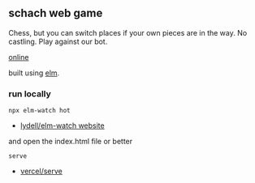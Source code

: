 ## schach web game

Chess, but you can switch places if your own pieces are in the way.
No castling.
Play against our bot.

[online](https://lue-bird.github.io/schach/)

built using [elm](https://elm-lang.org/).

### run locally
```noformatingples
npx elm-watch hot
```
  - [lydell/elm-watch website](https://lydell.github.io/elm-watch/)

and open the index.html file or better
```noformatingples
serve
```
  - [vercel/serve](https://github.com/vercel/serve)
